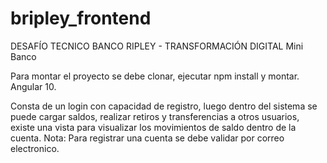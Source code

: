# bripley_frontend

DESAFÍO TECNICO BANCO RIPLEY - TRANSFORMACIÓN DIGITAL
Mini Banco

Para montar el proyecto se debe clonar, ejecutar npm install y montar.
Angular 10.

Consta de un login con capacidad de registro, luego dentro del sistema se puede cargar saldos, realizar retiros y transferencias a otros usuarios, existe una vista para visualizar los movimientos de saldo dentro de la cuenta.
Nota: Para registrar una cuenta se debe validar por correo electronico.
